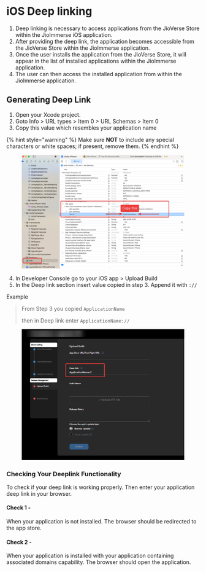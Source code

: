 # iOS Deep linking

1. Deep linking is necessary to access applications from the JioVerse Store within the JioImmerse iOS application.
2. After providing the deep link, the application becomes accessible from the JioVerse Store within the JioImmerse application.
3. Once the user installs the application from the JioVerse Store, it will appear in the list of installed applications within the JioImmerse application.
4. The user can then access the installed application from within the JioImmerse application.

## Generating Deep Link

1. Open your Xcode project.
2. Goto Info > URL types > Item 0 > URL Schemas > Item 0
3. Copy this value which resembles your application name

{% hint style="warning" %}
Make sure **NOT** to include any special characters or white spaces; if present, remove them.
{% endhint %}

<figure><img src="../.gitbook/assets/image (2).png" alt=""><figcaption></figcaption></figure>

4. In Developer Console go to your iOS app > Upload Build&#x20;
5. In the Deep link section insert value copied in step 3. Append it with `://`

Example

> From Step 3 you copied `ApplicationName`
>
> then in Deep link enter `ApplicationName://`

<figure><img src="../.gitbook/assets/image (3).png" alt=""><figcaption></figcaption></figure>

### Checking Your Deeplink Functionality

To check if your deep link is working properly. Then enter your application deep link in your browser.&#x20;

#### Check 1 -

When your application is not installed. The browser should be redirected to the app store.&#x20;

#### Check 2 -

When your application is installed with your application containing associated domains capability. The browser should open the application.&#x20;
